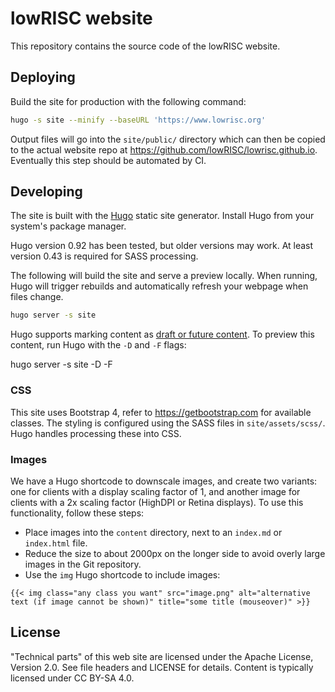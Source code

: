 # lowRISC website

This repository contains the source code of the lowRISC website.

## Deploying

Build the site for production with the following command:

```sh
hugo -s site --minify --baseURL 'https://www.lowrisc.org'
```

Output files will go into the `site/public/` directory which can then be copied
to the actual website repo at <https://github.com/lowRISC/lowrisc.github.io>.
Eventually this step should be automated by CI.

## Developing

The site is built with the [Hugo](https://gohugo.io/) static site generator.
Install Hugo from your system's package manager.

Hugo version 0.92 has been tested, but older versions may work. At least version
0.43 is required for SASS processing.

The following will build the site and serve a preview locally. When running,
Hugo will trigger rebuilds and automatically refresh your webpage when files
change.

```sh
hugo server -s site
```

Hugo supports marking content as [draft or future content][hugo-draft-future].
To preview this content, run Hugo with the `-D` and `-F` flags:

hugo server -s site -D -F

[hugo-draft-future]: https://gohugo.io/getting-started/usage/#draft-future-and-expired-content

### CSS

This site uses Bootstrap 4, refer to https://getbootstrap.com for available
classes. The styling is configured using the SASS files in `site/assets/scss/`.
Hugo handles processing these into CSS.

### Images

We have a Hugo shortcode to downscale images, and create two variants: one for
clients with a display scaling factor of 1, and another image for clients with a
2x scaling factor (HighDPI or Retina displays). To use this functionality,
follow these steps:

- Place images into the `content` directory, next to an `index.md` or
  `index.html` file.
- Reduce the size to about 2000px on the longer side to avoid overly large
  images in the Git repository.
- Use the `img` Hugo shortcode to include images:

```
{{< img class="any class you want" src="image.png" alt="alternative text (if image cannot be shown)" title="some title (mouseover)" >}}
```

## License

"Technical parts" of this web site are licensed under the Apache License,
Version 2.0. See file headers and LICENSE for details. Content is typically
licensed under CC BY-SA 4.0.
